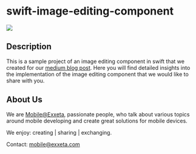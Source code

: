 # swift-image-editing-component

![](image-editing.gif)

## Description
This is a sample project of an image editing component in swift that we created for our [medium blog post](https://medium.com/@mobile_44538/your-how-to-guide-for-implementing-image-cropping-and-rotating-in-ios-c0e3196cdf4e&target=_blank). Here you will find detailed insights into the implementation of the image editing component that we would like to share with you.

## About Us
We are [Mobile@Exxeta](https://medium.com/@mobile_44538&target=_blank), passionate people, who talk about various topics around mobile developing and create great solutions for mobile devices.

We enjoy: creating | sharing | exchanging.

Contact: mobile@exxeta.com
